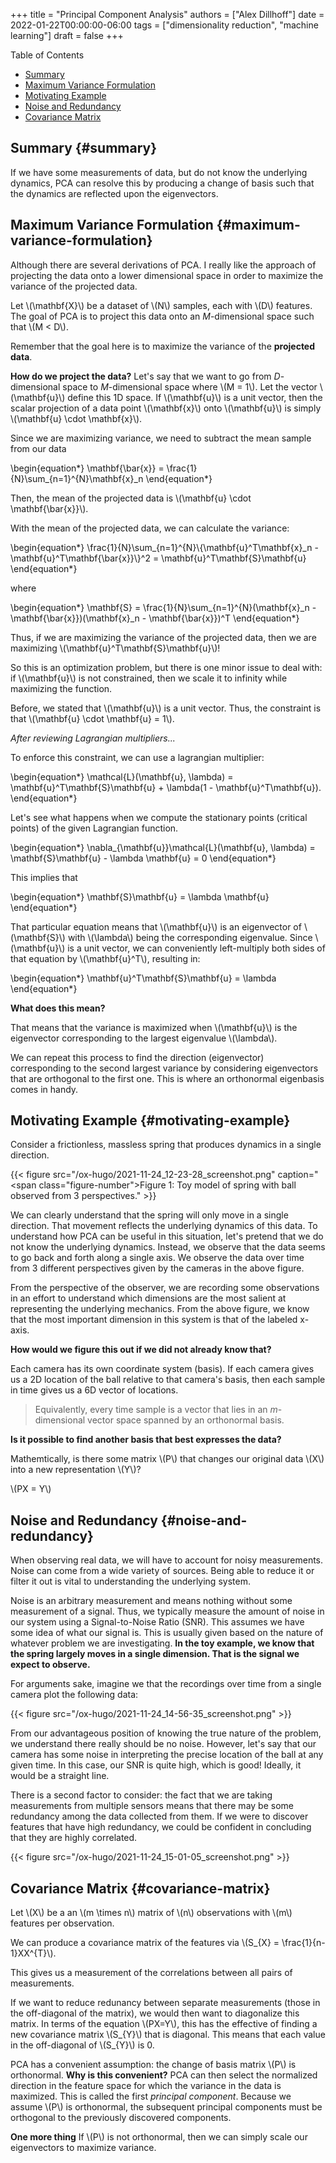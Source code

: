 +++
title = "Principal Component Analysis"
authors = ["Alex Dillhoff"]
date = 2022-01-22T00:00:00-06:00
tags = ["dimensionality reduction", "machine learning"]
draft = false
+++

<div class="ox-hugo-toc toc">

<div class="heading">Table of Contents</div>

- [Summary](#summary)
- [Maximum Variance Formulation](#maximum-variance-formulation)
- [Motivating Example](#motivating-example)
- [Noise and Redundancy](#noise-and-redundancy)
- [Covariance Matrix](#covariance-matrix)

</div>
<!--endtoc-->



## Summary {#summary}

If we have some measurements of data, but do not know the underlying dynamics, PCA can resolve this by producing a change of basis such that the dynamics are reflected upon the eigenvectors.


## Maximum Variance Formulation {#maximum-variance-formulation}

Although there are several derivations of PCA. I really like the approach of projecting the data onto a lower dimensional space in order to maximize the variance of the projected data.

Let \\(\mathbf{X}\\) be a dataset of \\(N\\) samples, each with \\(D\\) features. The goal of PCA is to project this data onto an $M$-dimensional space such that \\(M < D\\).

Remember that the goal here is to maximize the variance of the **projected data**.

**How do we project the data?**
Let's say that we want to go from $D$-dimensional space to $M$-dimensional space where \\(M = 1\\). Let the vector \\(\mathbf{u}\\) define this 1D space. If \\(\mathbf{u}\\) is a unit vector, then the scalar projection of a data point \\(\mathbf{x}\\) onto \\(\mathbf{u}\\) is simply \\(\mathbf{u} \cdot \mathbf{x}\\).

Since we are maximizing variance, we need to subtract the mean sample from our data

\begin{equation\*}
    \mathbf{\bar{x}} = \frac{1}{N}\sum\_{n=1}^{N}\mathbf{x}\_n
\end{equation\*}

Then, the mean of the projected data is \\(\mathbf{u} \cdot \mathbf{\bar{x}}\\).

With the mean of the projected data, we can calculate the variance:

\begin{equation\*}
    \frac{1}{N}\sum\_{n=1}^{N}\\{\mathbf{u}^T\mathbf{x}\_n - \mathbf{u}^T\mathbf{\bar{x}}\\}^2 = \mathbf{u}^T\mathbf{S}\mathbf{u}
\end{equation\*}

where

\begin{equation\*}
    \mathbf{S} = \frac{1}{N}\sum\_{n=1}^{N}(\mathbf{x}\_n - \mathbf{\bar{x}})(\mathbf{x}\_n - \mathbf{\bar{x}})^T
\end{equation\*}

Thus, if we are maximizing the variance of the projected data, then we are maximizing \\(\mathbf{u}^T\mathbf{S}\mathbf{u}\\)!

So this is an optimization problem, but there is one minor issue to deal with: if \\(\mathbf{u}\\) is not constrained, then we scale it to infinity while maximizing the function.

Before, we stated that \\(\mathbf{u}\\) is a unit vector. Thus, the constraint is that \\(\mathbf{u} \cdot \mathbf{u} = 1\\).

_After reviewing Lagrangian multipliers..._

To enforce this constraint, we can use a lagrangian multiplier:

\begin{equation\*}
    \mathcal{L}(\mathbf{u}, \lambda) = \mathbf{u}^T\mathbf{S}\mathbf{u} + \lambda(1 - \mathbf{u}^T\mathbf{u}).
\end{equation\*}

Let's see what happens when we compute the stationary points (critical points) of the given Lagrangian function.

\begin{equation\*}
    \nabla\_{\mathbf{u}}\mathcal{L}(\mathbf{u}, \lambda) = \mathbf{S}\mathbf{u} - \lambda \mathbf{u} = 0
\end{equation\*}

This implies that

\begin{equation\*}
    \mathbf{S}\mathbf{u} = \lambda \mathbf{u}
\end{equation\*}

That particular equation means that \\(\mathbf{u}\\) is an eigenvector of \\(\mathbf{S}\\) with \\(\lambda\\) being the corresponding eigenvalue. Since \\(\mathbf{u}\\) is a unit vector, we can conveniently left-multiply both sides of that equation by \\(\mathbf{u}^T\\), resulting in:

\begin{equation\*}
    \mathbf{u}^T\mathbf{S}\mathbf{u} = \lambda
\end{equation\*}

**What does this mean?**

That means that the variance is maximized when \\(\mathbf{u}\\) is the eigenvector corresponding to the largest eigenvalue \\(\lambda\\).

We can repeat this process to find the direction (eigenvector) corresponding to the second largest variance by considering eigenvectors that are orthogonal to the first one. This is where an orthonormal eigenbasis comes in handy.


## Motivating Example {#motivating-example}

Consider a frictionless, massless spring that produces dynamics in a single direction.

{{< figure src="/ox-hugo/2021-11-24_12-23-28_screenshot.png" caption="<span class=\"figure-number\">Figure 1: </span>Toy model of spring with ball observed from 3 perspectives." >}}

We can clearly understand that the spring will only move in a single direction. That movement reflects the underlying dynamics of this data. To understand how PCA can be useful in this situation, let's pretend that we do not know the underlying dynamics. Instead, we observe that the data seems to go back and forth along a single axis. We observe the data over time from 3 different perspectives given by the cameras in the above figure.

From the perspective of the observer, we are recording some observations in an effort to understand which dimensions are the most salient at representing the underlying mechanics. From the above figure, we know that the most important dimension in this system is that of the labeled x-axis.

**How would we figure this out if we did not already know that?**

Each camera has its own coordinate system (basis). If each camera gives us a 2D location of the ball relative to that camera's basis, then each sample in time gives us a 6D vector of locations.

> Equivalently, every time sample is a vector that lies in an $m$-dimensional vector space spanned by an orthonormal basis.

**Is it possible to find another basis that best expresses the data?**

Mathemtically, is there some matrix \\(P\\) that changes our original data \\(X\\) into a new representation \\(Y\\)?

\\(PX = Y\\)


## Noise and Redundancy {#noise-and-redundancy}

When observing real data, we will have to account for noisy measurements. Noise can come from a wide variety of sources. Being able to reduce it or filter it out is vital to understanding the underlying system.

Noise is an arbitrary measurement and means nothing without some measurement of a signal. Thus, we typically measure the amount of noise in our system using a Signal-to-Noise Ratio (SNR). This assumes we have some idea of what our signal is. This is usually given based on the nature of whatever problem we are investigating. **In the toy example, we know that the spring largely moves in a single dimension. That is the signal we expect to observe.**

For arguments sake, imagine we that the recordings over time from a single camera plot the following data:

{{< figure src="/ox-hugo/2021-11-24_14-56-35_screenshot.png" >}}

From our advantageous position of knowing the true nature of the problem, we understand there really should be no noise. However, let's say that our camera has some noise in interpreting the precise location of the ball at any given time. In this case, our SNR is quite high, which is good! Ideally, it would be a straight line.

There is a second factor to consider: the fact that we are taking measurements from multiple sensors means that there may be some redundancy among the data collected from them. If we were to discover features that have high redundancy, we could be confident in concluding that they are highly correlated.

{{< figure src="/ox-hugo/2021-11-24_15-01-05_screenshot.png" >}}


## Covariance Matrix {#covariance-matrix}

Let \\(X\\) be a an \\(m \times n\\) matrix of \\(n\\) observations with \\(m\\) features per observation.

We can produce a covariance matrix of the features via \\(S\_{X} = \frac{1}{n-1}XX^{T}\\).

This gives us a measurement of the correlations between all pairs of measurements.

If we want to reduce redunancy between separate measurements (those in the off-diagonal of the matrix), we would then want to diagonalize this matrix. In terms of the equation \\(PX=Y\\), this has the effective of finding a new covariance matrix \\(S\_{Y}\\) that is diagonal. This means that each value in the off-diagonal of \\(S\_{Y}\\) is 0.

PCA has a convenient assumption: the change of basis matrix \\(P\\) is orthonormal.
**Why is this convenient?**
PCA can then select the normalized direction in the feature space for which the variance in the data is maximized. This is called the first _principal component_. Because we assume \\(P\\) is orthonormal, the subsequent principal components must be orthogonal to the previously discovered components.

**One more thing**
If \\(P\\) is not orthonormal, then we can simply scale our eigenvectors to maximize variance.
